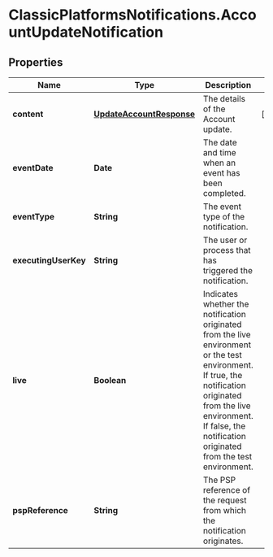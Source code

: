 # ClassicPlatformsNotifications.AccountUpdateNotification

## Properties

Name | Type | Description | Notes
------------ | ------------- | ------------- | -------------
**content** | [**UpdateAccountResponse**](UpdateAccountResponse.md) | The details of the Account update. | [optional] 
**eventDate** | **Date** | The date and time when an event has been completed. | 
**eventType** | **String** | The event type of the notification. | 
**executingUserKey** | **String** | The user or process that has triggered the notification. | 
**live** | **Boolean** | Indicates whether the notification originated from the live environment or the test environment. If true, the notification originated from the live environment. If false, the notification originated from the test environment. | 
**pspReference** | **String** | The PSP reference of the request from which the notification originates. | 



